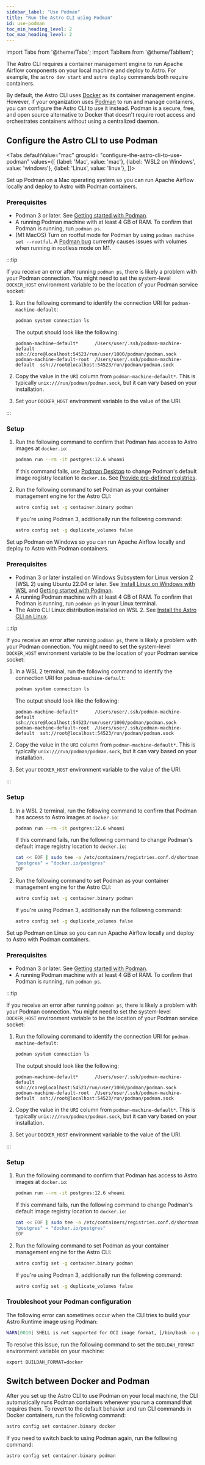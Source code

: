 ```yaml
---
sidebar_label: "Use Podman"
title: "Run the Astro CLI using Podman"
id: use-podman
toc_min_heading_level: 2
toc_max_heading_level: 2
---
```


import Tabs from '@theme/Tabs';
import TabItem from '@theme/TabItem';

The Astro CLI requires a container management engine to run Apache Airflow components on your local machine and deploy to Astro. For example, the `astro dev start` and `astro deploy` commands both require containers.

By default, the Astro CLI uses [Docker](https://www.docker.com/) as its container management engine. However, if your organization uses [Podman](https://podman.io/) to run and manage containers, you can configure the Astro CLI to use it instead. Podman is a secure, free, and open source alternative to Docker that doesn't require root access and orchestrates containers without using a centralized daemon.

## Configure the Astro CLI to use Podman

<Tabs
defaultValue="mac"
groupId= "configure-the-astro-cli-to-use-podman"
values={[
{label: 'Mac', value: 'mac'},
{label: 'WSL2 on Windows', value: 'windows'},
{label: 'Linux', value: 'linux'},
]}>
<TabItem value="mac">

Set up Podman on a Mac operating system so you can run Apache Airflow locally and deploy to Astro with Podman containers.

### Prerequisites

- Podman 3 or later. See [Getting started with Podman](https://podman.io/get-started/).
- A running Podman machine with at least 4 GB of RAM. To confirm that Podman is running, run `podman ps`.
- (M1 MacOS) Turn on rootful mode for Podman by using `podman machine set --rootful`. A [Podman bug](https://github.com/containers/podman/issues/15976) currently causes issues with volumes when running in rootless mode on M1.

:::tip

If you receive an error after running `podman ps`, there is likely a problem with your Podman connection. You might need to set the system-level `DOCKER_HOST` environment variable to be the location of your Podman service socket:

1. Run the following command to identify the connection URI for `podman-machine-default`:

   ```sh
   podman system connection ls
   ```

   The output should look like the following:

   ```text
   podman-machine-default*      /Users/user/.ssh/podman-machine-default  ssh://core@localhost:54523/run/user/1000/podman/podman.sock
   podman-machine-default-root  /Users/user/.ssh/podman-machine-default  ssh://root@localhost:54523/run/podman/podman.sock
   ```

2. Copy the value in the `URI` column from `podman-machine-default*`. This is typically `unix:///run/podman/podman.sock`, but it can vary based on your installation.

3. Set your `DOCKER_HOST` environment variable to the value of the URI.

:::

### Setup

1. Run the following command to confirm that Podman has access to Astro images at `docker.io`:

   ```sh
   podman run --rm -it postgres:12.6 whoami
   ```

   If this command fails, use [Podman Desktop](https://podman-desktop.io/) to change Podman's default image registry location to `docker.io`. See [Provide pre-defined registries](https://podman-desktop.io/blog/podman-desktop-release-0.11#provide-pre-defined-registries-1201).

2. Run the following command to set Podman as your container management engine for the Astro CLI:

   ```sh
   astro config set -g container.binary podman
   ```

   If you're using Podman 3, additionally run the following command:

   ```sh
   astro config set -g duplicate_volumes false
   ```

</TabItem>

<TabItem value="windows">

Set up Podman on Windows so you can run Apache Airflow locally and deploy to Astro with Podman containers.

### Prerequisites

- Podman 3 or later installed on Windows Subsystem for Linux version 2 (WSL 2) using Ubuntu 22.04 or later. See [Install Linux on Windows with WSL](https://learn.microsoft.com/en-us/windows/wsl/install) and [Getting started with Podman](https://podman.io/get-started/).
- A running Podman machine with at least 4 GB of RAM. To confirm that Podman is running, run `podman ps` in your Linux terminal.
- The Astro CLI Linux distribution installed on WSL 2. See [Install the Astro CLI on Linux](https://www.astronomer.io/docs/astro/cli/install-cli?tab=linux#install-the-astro-cli).

:::tip

If you receive an error after running `podman ps`, there is likely a problem with your Podman connection. You might need to set the system-level `DOCKER_HOST` environment variable to be the location of your Podman service socket:

1. In a WSL 2 terminal, run the following command to identify the connection URI for `podman-machine-default`:

   ```sh
   podman system connection ls
   ```

   The output should look like the following:

   ```text
   podman-machine-default*      /Users/user/.ssh/podman-machine-default  ssh://core@localhost:54523/run/user/1000/podman/podman.sock
   podman-machine-default-root  /Users/user/.ssh/podman-machine-default  ssh://root@localhost:54523/run/podman/podman.sock
   ```

2. Copy the value in the `URI` column from `podman-machine-default*`. This is typically `unix:///run/podman/podman.sock`, but it can vary based on your installation.

3. Set your `DOCKER_HOST` environment variable to the value of the URI.

:::

### Setup

1. In a WSL 2 terminal, run the following command to confirm that Podman has access to Astro images at `docker.io`:

   ```sh
   podman run --rm -it postgres:12.6 whoami
   ```

   If this command fails, run the following command to change Podman's default image registry location to `docker.io`:

   ```sh
   cat << EOF | sudo tee -a /etc/containers/registries.conf.d/shortnames.conf
   "postgres" = "docker.io/postgres"
   EOF
   ```

2. Run the following command to set Podman as your container management engine for the Astro CLI:

   ```sh
   astro config set -g container.binary podman
   ```

   If you're using Podman 3, additionally run the following command:

   ```sh
   astro config set -g duplicate_volumes false
   ```

</TabItem>

<TabItem value="linux">

Set up Podman on Linux so you can run Apache Airflow locally and deploy to Astro with Podman containers.

### Prerequisites

- Podman 3 or later. See [Getting started with Podman](https://podman.io/get-started/).
- A running Podman machine with at least 4 GB of RAM. To confirm that Podman is running, run `podman ps`.

:::tip

If you receive an error after running `podman ps`, there is likely a problem with your Podman connection. You might need to set the system-level `DOCKER_HOST` environment variable to be the location of your Podman service socket:

1. Run the following command to identify the connection URI for `podman-machine-default`:

   ```sh
   podman system connection ls
   ```

   The output should look like the following:

   ```text
   podman-machine-default*      /Users/user/.ssh/podman-machine-default  ssh://core@localhost:54523/run/user/1000/podman/podman.sock
   podman-machine-default-root  /Users/user/.ssh/podman-machine-default  ssh://root@localhost:54523/run/podman/podman.sock
   ```

2. Copy the value in the `URI` column from `podman-machine-default*`. This is typically `unix:///run/podman/podman.sock`, but it can vary based on your installation.

3. Set your `DOCKER_HOST` environment variable to the value of the URI.

:::

### Setup

1. Run the following command to confirm that Podman has access to Astro images at `docker.io`:

   ```sh
   podman run --rm -it postgres:12.6 whoami
   ```

   If this command fails, run the following command to change Podman's default image registry location to `docker.io`:

   ```sh
   cat << EOF | sudo tee -a /etc/containers/registries.conf.d/shortnames.conf
   "postgres" = "docker.io/postgres"
   EOF
   ```

2. Run the following command to set Podman as your container management engine for the Astro CLI:

   ```sh
   astro config set -g container.binary podman
   ```

   If you're using Podman 3, additionally run the following command:

   ```sh
   astro config set -g duplicate_volumes false
   ```

</TabItem>

</Tabs>

### Troubleshoot your Podman configuration

The following error can sometimes occur when the CLI tries to build your Astro Runtime image using Podman:

```bash
WARN[0010] SHELL is not supported for OCI image format, [/bin/bash -o pipefail -e -u -x -c] will be ignored. Must use `docker` format
```

To resolve this issue, run the following command to set the `BUILDAH_FORMAT` environment variable on your machine:

```dockerfile
export BUILDAH_FORMAT=docker
```

## Switch between Docker and Podman

After you set up the Astro CLI to use Podman on your local machine, the CLI automatically runs Podman containers whenever you run a command that requires them. To revert to the default behavior and run CLI commands in Docker containers, run the following command:

```sh
astro config set container.binary docker
```

If you need to switch back to using Podman again, run the following command:

```sh
astro config set container.binary podman
```